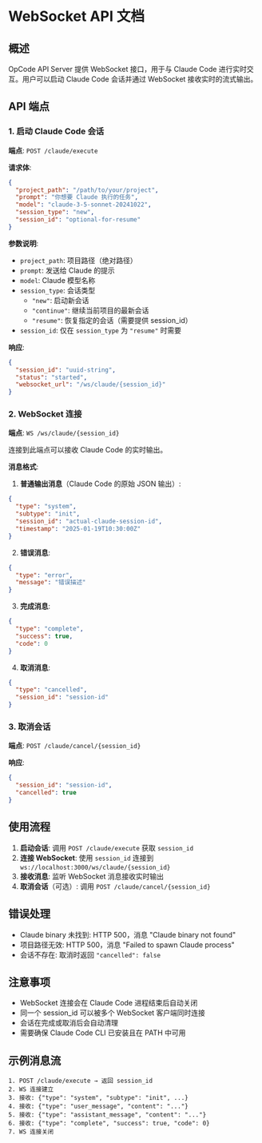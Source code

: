 # WebSocket API 文档

## 概述

OpCode API Server 提供 WebSocket 接口，用于与 Claude Code 进行实时交互。用户可以启动 Claude Code 会话并通过 WebSocket 接收实时的流式输出。

## API 端点

### 1. 启动 Claude Code 会话

**端点**: `POST /claude/execute`

**请求体**:
```json
{
  "project_path": "/path/to/your/project",
  "prompt": "你想要 Claude 执行的任务",
  "model": "claude-3-5-sonnet-20241022",
  "session_type": "new",
  "session_id": "optional-for-resume"
}
```

**参数说明**:
- `project_path`: 项目路径（绝对路径）
- `prompt`: 发送给 Claude 的提示
- `model`: Claude 模型名称
- `session_type`: 会话类型
  - `"new"`: 启动新会话
  - `"continue"`: 继续当前项目的最新会话
  - `"resume"`: 恢复指定的会话（需要提供 session_id）
- `session_id`: 仅在 `session_type` 为 `"resume"` 时需要

**响应**:
```json
{
  "session_id": "uuid-string",
  "status": "started",
  "websocket_url": "/ws/claude/{session_id}"
}
```

### 2. WebSocket 连接

**端点**: `WS /ws/claude/{session_id}`

连接到此端点可以接收 Claude Code 的实时输出。

**消息格式**:

1. **普通输出消息**（Claude Code 的原始 JSON 输出）:
```json
{
  "type": "system",
  "subtype": "init",
  "session_id": "actual-claude-session-id",
  "timestamp": "2025-01-19T10:30:00Z"
}
```

2. **错误消息**:
```json
{
  "type": "error",
  "message": "错误描述"
}
```

3. **完成消息**:
```json
{
  "type": "complete",
  "success": true,
  "code": 0
}
```

4. **取消消息**:
```json
{
  "type": "cancelled",
  "session_id": "session-id"
}
```

### 3. 取消会话

**端点**: `POST /claude/cancel/{session_id}`

**响应**:
```json
{
  "session_id": "session-id",
  "cancelled": true
}
```

## 使用流程

1. **启动会话**: 调用 `POST /claude/execute` 获取 `session_id`
2. **连接 WebSocket**: 使用 `session_id` 连接到 `ws://localhost:3000/ws/claude/{session_id}`
3. **接收消息**: 监听 WebSocket 消息接收实时输出
4. **取消会话**（可选）: 调用 `POST /claude/cancel/{session_id}`

## 错误处理

- Claude binary 未找到: HTTP 500，消息 "Claude binary not found"
- 项目路径无效: HTTP 500，消息 "Failed to spawn Claude process"
- 会话不存在: 取消时返回 `"cancelled": false`

## 注意事项

- WebSocket 连接会在 Claude Code 进程结束后自动关闭
- 同一个 session_id 可以被多个 WebSocket 客户端同时连接
- 会话在完成或取消后会自动清理
- 需要确保 Claude Code CLI 已安装且在 PATH 中可用

## 示例消息流

```
1. POST /claude/execute → 返回 session_id
2. WS 连接建立
3. 接收: {"type": "system", "subtype": "init", ...}
4. 接收: {"type": "user_message", "content": "..."}
5. 接收: {"type": "assistant_message", "content": "..."}
6. 接收: {"type": "complete", "success": true, "code": 0}
7. WS 连接关闭
```